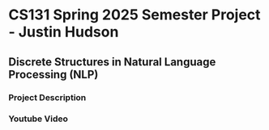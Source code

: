 # CS131 Spring 2025 Semester Project - Justin Hudson
## Discrete Structures in Natural Language Processing (NLP)
### Project Description

### Youtube Video



